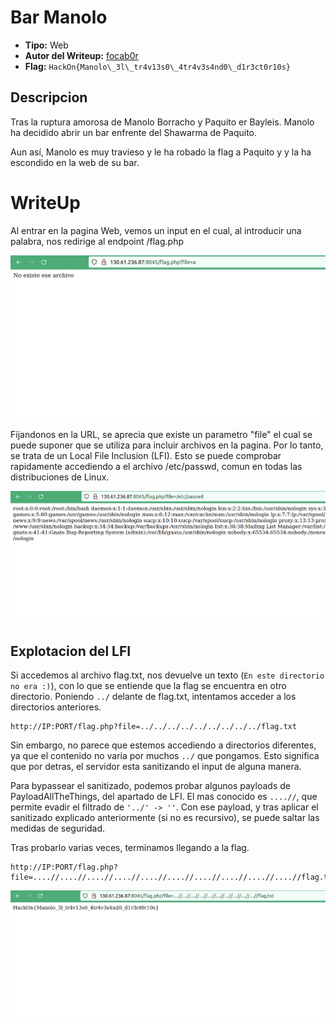 # Bar Manolo #

- **Tipo:** Web
- **Autor del Writeup:** [focab0r](https://github.com/focab0r)
- **Flag:** `HackOn{Manolo\_3l\_tr4v13s0\_4tr4v3s4nd0\_d1r3ct0r10s}`

## Descripcion ##

Tras la ruptura amorosa de Manolo Borracho y Paquito er Bayleis. Manolo ha decidido abrir un bar enfrente del Shawarma de Paquito.

Aun así, Manolo es muy travieso y le ha robado la flag a Paquito y y la ha escondido en la web de su bar.

# WriteUp #
Al entrar en la pagina Web, vemos un input en el cual, al introducir una palabra, nos redirige al endpoint /flag.php

![Accediendo a la Web](images/a.png)

Fijandonos en la URL, se aprecia que existe un parametro "file" el cual se puede suponer que se utiliza para incluir archivos en la pagina. Por lo tanto, se trata de un Local File Inclusion (LFI). Esto se puede comprobar rapidamente accediendo a el archivo /etc/passwd, comun en todas las distribuciones de Linux. 

![Probando el LFI](images/b.png)

## Explotacion del LFI ##

Si accedemos al archivo flag.txt, nos devuelve un texto (`En este directorio no era :)`), con lo que se entiende que la flag se encuentra en otro directorio. Poniendo `../` delante de flag.txt, intentamos acceder a los directorios anteriores.
```
http://IP:PORT/flag.php?file=../../../../../../../../../flag.txt
```
Sin embargo, no parece que estemos accediendo a directorios diferentes, ya que el contenido no varia por muchos `../` que pongamos. Esto significa que por detras, el servidor esta sanitizando el input de alguna manera. 

Para bypassear el sanitizado, podemos probar algunos payloads de PayloadAllTheThings, del apartado de LFI. El mas conocido es `....//`, que permite evadir el filtrado de `'../' -> ''`. Con ese payload, y tras aplicar el sanitizado explicado anteriormente (si no es recursivo), se puede saltar las medidas de seguridad. 

Tras probarlo varias veces, terminamos llegando a la flag.
```
http://IP:PORT/flag.php?file=....//....//....//....//....//....//....//....//....//....//flag.txt
```

![La flag](images/c.png) 
